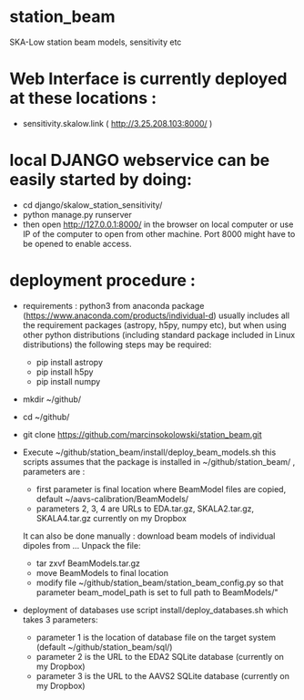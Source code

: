 # station_beam
SKA-Low station beam models, sensitivity etc

# Web Interface is currently deployed at these locations :

  - sensitivity.skalow.link ( http://3.25.208.103:8000/ )

# local DJANGO webservice can be easily started by doing:
  - cd django/skalow_station_sensitivity/
  - python manage.py runserver
  - then open http://127.0.0.1:8000/ in the browser on local computer or use IP of the computer
    to open from other machine. Port 8000 might have to be opened to enable access.

# deployment procedure :

  - requirements : python3 from anaconda package (https://www.anaconda.com/products/individual-d) usually includes all the requirement packages (astropy, h5py, numpy etc), but when 
    using other python distributions (including standard package included in Linux distributions) the following steps may be required:
    - pip install astropy
    - pip install h5py
    - pip install numpy

  - mkdir ~/github/
  - cd ~/github/
  - git clone https://github.com/marcinsokolowski/station_beam.git
  - Execute ~/github/station_beam/install/deploy_beam_models.sh this scripts assumes that the package is installed in ~/github/station_beam/ , parameters are :
     - first parameter is final location where BeamModel files are copied, default ~/aavs-calibration/BeamModels/
     - parameters 2, 3, 4 are URLs to EDA.tar.gz, SKALA2.tar.gz, SKALA4.tar.gz currently on my Dropbox

    It can also be done manually : download beam models of individual dipoles from ... Unpack the file:
      - tar zxvf BeamModels.tar.gz
      - move BeamModels to final location
      - modify file ~/github/station_beam/station_beam_config.py so that parameter beam_model_path is set to full path to BeamModels/"




  - deployment of databases use script install/deploy_databases.sh which takes 3 parameters:
    - parameter 1 is the location of database file on the target system (default ~/github/station_beam/sql/)
    - parameter 2 is the URL to the EDA2 SQLite database (currently on my Dropbox)
    - parameter 3 is the URL to the AAVS2 SQLite database (currently on my Dropbox)


    





    